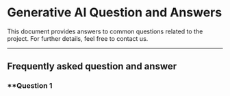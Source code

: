 # Generative AI Question and Answers

This document provides answers to common questions related to the project. For further details, feel free to contact us.

---

## Frequently asked question and answer

### \*\*Question 1
